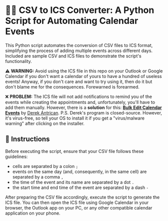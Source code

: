 # 📅📲 CSV to ICS Converter: A Python Script for Automating Calendar Events

This Python script automates the conversion of CSV files to ICS format, simplifying the process of adding multiple events across different days. Included are sample CSV and ICS files to demonstrate the script's functionality.

⚠️ **WARNING:** Avoid using the ICS file in this repo on your Outlook or Google Calendar if you don't want a calendar of yours to have a hundred of useless events!
Anyway, if you don't care and want to try using it, then do it but don't blame me for the consequences. Forewarned is forearmed.

❌ **PROBLEM:** The ICS file will not add notifications to remind you of the events while creating the appointments and, unfortunately, you'll have to add them manually. However, there is a **solution** for this: [**Bulk Edit Calendar Events**](https://bulkeditcalendarevents.com/) by [Derek Antrican](https://github.com/derekantrican).
P.S. Derek's program is closed-source. However, it's virus-free, so tell your OS to install it if you get a "virus/malware warning" after clicking on the installer.

## 📄 Instructions
Before executing the script, ensure that your CSV file follows these guidelines:
- cells are separated by a colon `;`
- events on the same day (and, consequently, in the same cell) are separated by a comma `,`
- the time of the event and its name are separated by a dot `.`
- the start time and end time of the event are separated by a dash `-`

After preparing the CSV file accordingly, execute the script to generate the ICS file. You can then open the ICS file using Google Calendar in your browser, the Outlook app on your PC, or any other compatible calendar application on your phone.
